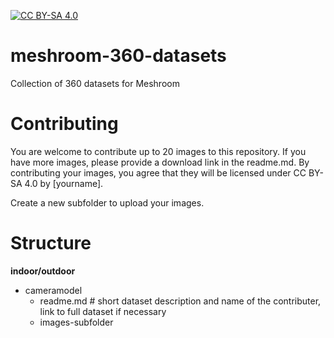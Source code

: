 [![CC BY-SA 4.0](https://img.shields.io/badge/license-CC%20BY--SA%204.0-blue.svg?style=flat-square)](https://creativecommons.org/licenses/by-sa/4.0/)

# meshroom-360-datasets

Collection of 360 datasets for Meshroom

# Contributing

You are welcome to contribute up to 20 images to this repository.
If you have more images, please provide a download link in the readme.md.
By contributing your images, you agree that they will be licensed under CC BY-SA 4.0 by [yourname].

Create a new subfolder to upload your images.

# Structure

**indoor/outdoor**
- cameramodel
  - readme.md # short dataset description and name of the contributer, link to full dataset if necessary
  - images-subfolder


